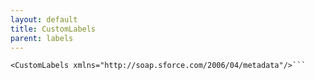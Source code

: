 ```yaml
---
layout: default
title: CustomLabels
parent: labels
---
```


```<?xml version="1.0" encoding="UTF-8"?>
<CustomLabels xmlns="http://soap.sforce.com/2006/04/metadata"/>```
